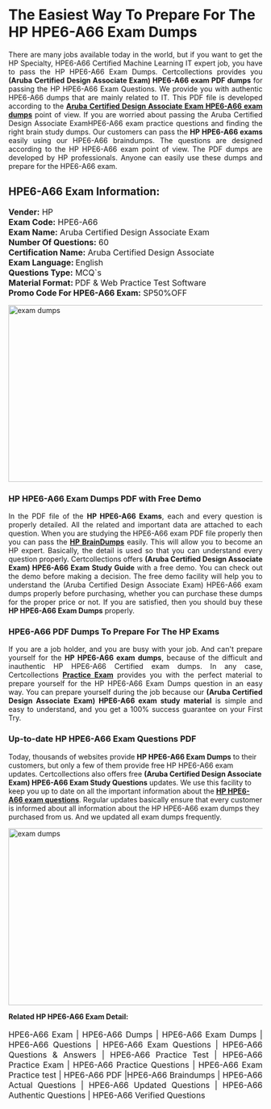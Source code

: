 <h1>The Easiest Way To Prepare For The HP HPE6-A66 Exam Dumps</h1> <p style="text-align:justify">There are many jobs available today in the world, but if you want to get the HP Specialty, HPE6-A66 Certified Machine Learning IT expert job, you have to pass the HP HPE6-A66 Exam Dumps. Certcollections provides you <strong>(Aruba Certified Design Associate Exam) HPE6-A66 exam PDF dumps</strong> for passing the HP HPE6-A66 Exam Questions. We provide you with authentic HPE6-A66 dumps that are mainly related to IT. This PDF file is developed according to the <a href="https://www.certsofficial.com/hp/hpe6-a66-questions"><strong>Aruba Certified Design Associate Exam HPE6-A66 exam dumps</strong></a> point of view. If you are worried about passing the Aruba Certified Design Associate ExamHPE6-A66 exam practice questions and finding the right brain study dumps. Our customers can pass the <strong>HP HPE6-A66 exams </strong>easily using our HPE6-A66 braindumps. The questions are designed according to the HP HPE6-A66 exam point of view. The PDF dumps are developed by HP professionals. Anyone can easily use these dumps and prepare for the HPE6-A66 exam.</p> <h2><strong>HPE6-A66 Exam Information:</strong></h2> <p><span style="font-size:16px"><strong>Vender:</strong> HP<br /> <strong>Exam Code:</strong> HPE6-A66<br /> <strong>Exam Name:</strong> Aruba Certified Design Associate Exam<br /> <strong>Number Of Questions:</strong> 60<br /> <strong>Certification Name:</strong> Aruba Certified Design Associate<br /> <strong>Exam Language: </strong>English<br /> <strong>Questions Type:</strong> MCQ`s<br /> <strong>Material Format: </strong>PDF & Web Practice Test Software<br /> <strong>Promo Code For HPE6-A66 Exam:</strong> SP50%OFF</span></p> <p><a href="https://www.certsofficial.com/hp/hpe6-a66-questions" rel="no-follow"><img alt="exam dumps" src="https://www.certcollections.com/uploads/content/certsofficial.jpg" style="height:350px; width:750px" /></a></p> <h3><strong>HP HPE6-A66 Exam Dumps PDF with Free Demo</strong></h3> <p style="text-align:justify">In the PDF file of the <strong>HP HPE6-A66 Exams</strong>, each and every question is properly detailed. All the related and important data are attached to each question. When you are studying the HPE6-A66 exam PDF file properly then you can pass the <a href="https://www.certsofficial.com/hp-dumps"><strong>HP BrainDumps</strong></a> easily. This will allow you to become an HP expert. Basically, the detail is used so that you can understand every question properly. Certcollections offers <strong>(Aruba Certified Design Associate Exam) HPE6-A66 Exam Study Guide</strong> with a free demo. You can check out the demo before making a decision. The free demo facility will help you to understand the (Aruba Certified Design Associate Exam) HPE6-A66 exam dumps properly before purchasing, whether you can purchase these dumps for the proper price or not. If you are satisfied, then you should buy these <strong>HP HPE6-A66 Exam Dumps</strong> properly.</p> <h3><strong>HPE6-A66 PDF Dumps To Prepare For The HP Exams</strong></h3> <p style="text-align:justify">If you are a job holder, and you are busy with your job. And can't prepare yourself for the <strong>HP HPE6-A66 exam dumps</strong>, because of the difficult and inauthentic HP HPE6-A66 Certified exam dumps. In any case, Certcollections <strong><a href="https://www.certsofficial.com/">Practice Exam</a></strong> provides you with the perfect material to prepare yourself for the HP HPE6-A66 Exam Dumps question in an easy way. You can prepare yourself during the job because our <strong>(Aruba Certified Design Associate Exam) HPE6-A66 exam study material</strong> is simple and easy to understand, and you get a 100% success guarantee on your First Try.</p> <h3><strong>Up-to-date HP HPE6-A66 Exam Questions PDF</strong></h3> <p>Today, thousands of websites provide <strong>HP HPE6-A66 Exam Dumps</strong> to their customers, but only a few of them provide free HP HPE6-A66 exam updates. Certcollections also offers free <strong>(Aruba Certified Design Associate Exam) HPE6-A66 Exam Study Questions</strong> updates. We use this facility to keep you up to date on all the important information about the <a href="https://www.certsofficial.com/hp/hpe6-a66-questions"><strong>HP HPE6-A66 exam questions</strong></a>. Regular updates basically ensure that every customer is informed about all information about the HP HPE6-A66 exam dumps they purchased from us. And we updated all exam dumps frequently.</p> <p><a href="https://www.certsofficial.com/hp/hpe6-a66-questions"><img alt="exam dumps " src="https://www.certcollections.com/uploads/content/certsofficial2.jpg" style="height:350px; width:750px" /></a></p> <p style="text-align:justify"><span style="font-size:14px"><strong>Related HP HPE6-A66 Exam Detail:</strong></span><br /> <br /> <span style="font-size:16px">HPE6-A66 Exam | HPE6-A66 Dumps | HPE6-A66 Exam Dumps | HPE6-A66 Questions | HPE6-A66 Exam Questions | HPE6-A66 Questions & Answers | HPE6-A66 Practice Test | HPE6-A66 Practice Exam | HPE6-A66 Practice Questions | HPE6-A66 Exam Practice test | HPE6-A66 PDF |HPE6-A66 Braindumps | HPE6-A66 Actual Questions | HPE6-A66 Updated Questions | HPE6-A66 Authentic Questions | HPE6-A66 Verified Questions</span></p>
